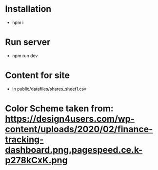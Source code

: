  # Installation #
  - npm i
 # Run server #
  - npm run dev

 # Content for site
 - in public/datafiles/shares_sheet1.csv

 # Color Scheme taken from: https://design4users.com/wp-content/uploads/2020/02/finance-tracking-dashboard.png.pagespeed.ce.k-p278kCxK.png
